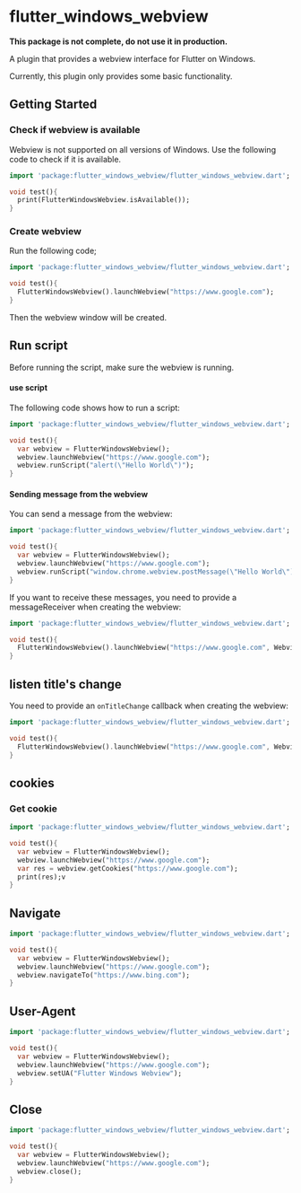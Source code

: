 # flutter_windows_webview

**This package is not complete, do not use it in production.**

A plugin that provides a webview interface for Flutter on Windows.

Currently, this plugin only provides some basic functionality.

## Getting Started

### Check if webview is available
Webview is not supported on all versions of Windows. Use the following code to check if it is available.

```dart
import 'package:flutter_windows_webview/flutter_windows_webview.dart';

void test(){
  print(FlutterWindowsWebview.isAvailable());
}
```

### Create webview
Run the following code;
```dart
import 'package:flutter_windows_webview/flutter_windows_webview.dart';

void test(){
  FlutterWindowsWebview().launchWebview("https://www.google.com");
}
```
Then the webview window will be created.

## Run script
Before running the script, make sure the webview is running.

#### use script
The following code shows how to run a script:
```dart
import 'package:flutter_windows_webview/flutter_windows_webview.dart';

void test(){
  var webview = FlutterWindowsWebview();
  webview.launchWebview("https://www.google.com");
  webview.runScript("alert(\"Hello World\")");
}
```

#### Sending message from the webview
You can send a message from the webview:
```dart
import 'package:flutter_windows_webview/flutter_windows_webview.dart';

void test(){
  var webview = FlutterWindowsWebview();
  webview.launchWebview("https://www.google.com");
  webview.runScript("window.chrome.webview.postMessage(\"Hello World\")");
}
```

If you want to receive these messages, you need to provide a messageReceiver when creating the webview:

```dart
import 'package:flutter_windows_webview/flutter_windows_webview.dart';

void test(){
  FlutterWindowsWebview().launchWebview("https://www.google.com", WebviewOptions(messageReceiver: (message) => print(message)));
}
```

## listen title's change
You need to provide an `onTitleChange` callback when creating the webview:
```dart
import 'package:flutter_windows_webview/flutter_windows_webview.dart';

void test(){
  FlutterWindowsWebview().launchWebview("https://www.google.com", WebviewOptions(onTitleChange: (message) => print(message)));
}
```

## cookies

### Get cookie
```dart
import 'package:flutter_windows_webview/flutter_windows_webview.dart';

void test(){
  var webview = FlutterWindowsWebview();
  webview.launchWebview("https://www.google.com");
  var res = webview.getCookies("https://www.google.com");
  print(res);v
}
```

## Navigate

```dart
import 'package:flutter_windows_webview/flutter_windows_webview.dart';

void test(){
  var webview = FlutterWindowsWebview();
  webview.launchWebview("https://www.google.com");
  webview.navigateTo("https://www.bing.com");
}
```

## User-Agent

```dart
import 'package:flutter_windows_webview/flutter_windows_webview.dart';

void test(){
  var webview = FlutterWindowsWebview();
  webview.launchWebview("https://www.google.com");
  webview.setUA("Flutter Windows Webview");
}
```

## Close
```dart
import 'package:flutter_windows_webview/flutter_windows_webview.dart';

void test(){
  var webview = FlutterWindowsWebview();
  webview.launchWebview("https://www.google.com");
  webview.close();
}
```